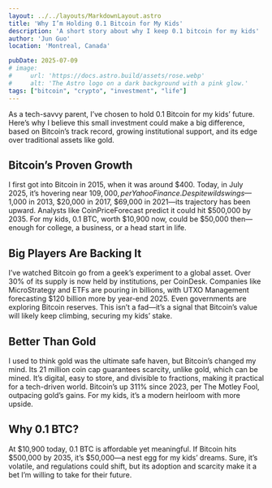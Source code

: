 ```yaml
---
layout: ../../layouts/MarkdownLayout.astro
title: 'Why I’m Holding 0.1 Bitcoin for My Kids'
description: 'A short story about why I keep 0.1 bitcoin for my kids'
author: 'Jun Guo'
location: 'Montreal, Canada'

pubDate: 2025-07-09
# image:
#     url: 'https://docs.astro.build/assets/rose.webp'
#     alt: 'The Astro logo on a dark background with a pink glow.'
tags: ["bitcoin", "crypto", "investment", "life"]
---
```


As a tech-savvy parent, I’ve chosen to hold 0.1 Bitcoin for my kids’ future. Here’s why I believe this small investment could make a big difference, based on Bitcoin’s track record, growing institutional support, and its edge over traditional assets like gold.

## Bitcoin’s Proven Growth

I first got into Bitcoin in 2015, when it was around $400. Today, in July 2025, it’s hovering near $109,000, per Yahoo Finance. Despite wild swings—$1,000 in 2013, $20,000 in 2017, $69,000 in 2021—its trajectory has been upward. Analysts like CoinPriceForecast predict it could hit $500,000 by 2035. For my kids, 0.1 BTC, worth $10,900 now, could be $50,000 then—enough for college, a business, or a head start in life.

## Big Players Are Backing It

I’ve watched Bitcoin go from a geek’s experiment to a global asset. Over 30% of its supply is now held by institutions, per CoinDesk. Companies like MicroStrategy and ETFs are pouring in billions, with UTXO Management forecasting $120 billion more by year-end 2025. Even governments are exploring Bitcoin reserves. This isn’t a fad—it’s a signal that Bitcoin’s value will likely keep climbing, securing my kids’ stake.

## Better Than Gold

I used to think gold was the ultimate safe haven, but Bitcoin’s changed my mind. Its 21 million coin cap guarantees scarcity, unlike gold, which can be mined. It’s digital, easy to store, and divisible to fractions, making it practical for a tech-driven world. Bitcoin’s up 311% since 2023, per The Motley Fool, outpacing gold’s gains. For my kids, it’s a modern heirloom with more upside.

## Why 0.1 BTC?

At $10,900 today, 0.1 BTC is affordable yet meaningful. If Bitcoin hits $500,000 by 2035, it’s $50,000—a nest egg for my kids’ dreams. Sure, it’s volatile, and regulations could shift, but its adoption and scarcity make it a bet I’m willing to take for their future.

